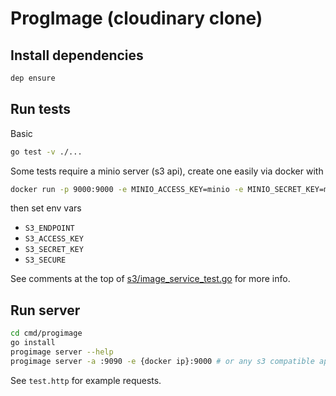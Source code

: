 # ProgImage (cloudinary clone)

## Install dependencies
```bash
dep ensure
```

## Run tests
Basic

```bash
go test -v ./...

```

Some tests require a minio server (s3 api), create one easily via docker with
```bash
docker run -p 9000:9000 -e MINIO_ACCESS_KEY=minio -e MINIO_SECRET_KEY=miniostorage minio/minio server /data
```
then set env vars

* `S3_ENDPOINT`
* `S3_ACCESS_KEY`
* `S3_SECRET_KEY`
* `S3_SECURE`

See comments at the top of [s3/image_service_test.go](https://github.com/j0hnsmith/progimage/blob/master/s3/image_service_test.go#L1-L11) for more info.

## Run server
```bash
cd cmd/progimage
go install
progimage server --help
progimage server -a :9090 -e {docker ip}:9000 # or any s3 compatible api
```
See `test.http` for example requests.

